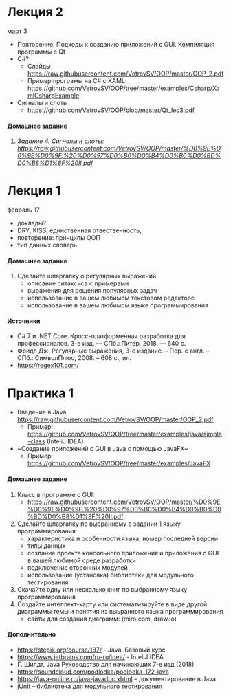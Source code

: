 
# Лекция 2
март 3
 - Повторение. Подходы к созданию приложений с GUI. Компиляция программы с Qt
 - C#?
   - Слайды https://raw.githubusercontent.com/VetrovSV/OOP/master/OOP_2.pdf
   - Пример програмы на C# c XAML: https://github.com/VetrovSV/OOP/tree/master/examples/Csharp/XamlCsharpExample
 - Сигналы и слоты
   - https://github.com/VetrovSV/OOP/blob/master/Qt_lec3.pdf


####  Домашнее задание
1. *Задание 4. Сигналы и слоты: https://raw.githubusercontent.com/VetrovSV/OOP/master/%D0%9E%D0%9E%D0%9F.%20%D0%97%D0%B0%D0%B4%D0%B0%D0%BD%D0%B8%D1%8F%20II.pdf*



# Лекция 1
 февраль 17
 - доклады?
 - DRY,  KISS, единственная отвественность,
 - повторение: принципы ООП
 - тип данных словарь



####  Домашнее задание
1. Сделайте шпаргалку о регулярных выражений
    - описание ситаксиса с примерами
    - выражения для решения популярных задач
    - использование в вашем любимом текстовом редакторе
    - использование в вашем любимом языке программирования



#### Источники
- C# 7 и .NET Core. Кросс-платформенная разработка для профессионалов. 3-е изд. — СПб.: Питер, 2018. — 640 с.
- Фридл Дж. Регулярные выражения, 3-е издание. – Пер. с англ. – СПб.: СимволПлюс, 2008. – 608 с., ил.
- https://regex101.com/



# Практика 1
- Введение в Java https://raw.githubusercontent.com/VetrovSV/OOP/master/OOP_2.pdf
  - Пример: https://github.com/VetrovSV/OOP/tree/master/examples/java/simple-class (InteliJ IDEA)
- ~Создание приложений с GUI в Java с помощью JavaFX~
  - Пример: https://github.com/VetrovSV/OOP/tree/master/examples/JavaFX


#### Домашнее задание
1. Класс в программе с GUI:
   - https://raw.githubusercontent.com/VetrovSV/OOP/master/%D0%9E%D0%9E%D0%9F.%20%D0%97%D0%B0%D0%B4%D0%B0%D0%BD%D0%B8%D1%8F%20II.pdf
1. Сделайте шпаргалку по выбранному в задании 1 языку программирования:
   - характеристика и особенности языка; номер последней версии
   - типы данных
   - создание проекта консольного приложения и приложения с GUI в вашей любимой среде разработки
   - подключение сторонних модулей
   - использование (установка) библиотеки для модульного тестирования
1. Скачайте одну или несколько книг по выбранному языку программирования
1. Создайте интеллект-карту или систематизируйте в виде другой диаграммы темы и понятия из выьранного языка программирования
   - сайты для создания диаграмм: (miro.com, draw.io)


#### Дополнительно
- https://stepik.org/course/187/ - Java. Базовый курс
- https://www.jetbrains.com/ru-ru/idea/ - InteliJ IDEA
- Г. Шилдт, Java Руководство для начинающих 7-е изд (2018)
- https://soundcloud.com/podlodka/podlodka-172-java
- https://java-online.ru/java-javadoc.xhtml – документирование в Java
- jUnit – библиотека для модульного тестирования
